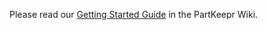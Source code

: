 Please read our [Getting Started Guide](https://wiki.partkeepr.org/wiki/Developers/Getting_Started) in the PartKeepr Wiki.
